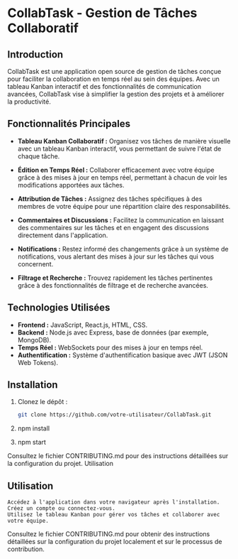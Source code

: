 # CollabTask - Gestion de Tâches Collaboratif

## Introduction

CollabTask est une application open source de gestion de tâches conçue pour faciliter la collaboration en temps réel au sein des équipes. Avec un tableau Kanban interactif et des fonctionnalités de communication avancées, CollabTask vise à simplifier la gestion des projets et à améliorer la productivité.

## Fonctionnalités Principales

- **Tableau Kanban Collaboratif :** Organisez vos tâches de manière visuelle avec un tableau Kanban interactif, vous permettant de suivre l'état de chaque tâche.

- **Édition en Temps Réel :** Collaborer efficacement avec votre équipe grâce à des mises à jour en temps réel, permettant à chacun de voir les modifications apportées aux tâches.

- **Attribution de Tâches :** Assignez des tâches spécifiques à des membres de votre équipe pour une répartition claire des responsabilités.

- **Commentaires et Discussions :** Facilitez la communication en laissant des commentaires sur les tâches et en engagent des discussions directement dans l'application.

- **Notifications :** Restez informé des changements grâce à un système de notifications, vous alertant des mises à jour sur les tâches qui vous concernent.

- **Filtrage et Recherche :** Trouvez rapidement les tâches pertinentes grâce à des fonctionnalités de filtrage et de recherche avancées.

## Technologies Utilisées

- **Frontend :** JavaScript, React.js, HTML, CSS.
- **Backend :** Node.js avec Express, base de données (par exemple, MongoDB).
- **Temps Réel :** WebSockets pour des mises à jour en temps réel.
- **Authentification :** Système d'authentification basique avec JWT (JSON Web Tokens).

## Installation

1. Clonez le dépôt :
   ```bash
   git clone https://github.com/votre-utilisateur/CollabTask.git

2. npm install

3. npm start

Consultez le fichier CONTRIBUTING.md pour des instructions détaillées sur la configuration du projet.
Utilisation

## Utilisation

    Accédez à l'application dans votre navigateur après l'installation.
    Créez un compte ou connectez-vous.
    Utilisez le tableau Kanban pour gérer vos tâches et collaborer avec votre équipe.




Consultez le fichier CONTRIBUTING.md pour obtenir des instructions détaillées sur la configuration du projet localement et sur le processus de contribution.